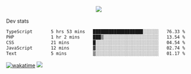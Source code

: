 <h3 align="center">
  <a href="https://github.com/spoopy2023">
      <img src="https://github-profile-trophy.vercel.app/?username=Spoopy2023&no-bg=true&no-frame=true">
  </a>
</h3>

Dev stats
<!--START_SECTION:waka-->

```txt
TypeScript       5 hrs 53 mins   ███████████████████░░░░░░   76.33 %
PHP              1 hr 2 mins     ███▒░░░░░░░░░░░░░░░░░░░░░   13.54 %
CSS              21 mins         █░░░░░░░░░░░░░░░░░░░░░░░░   04.54 %
JavaScript       12 mins         ▓░░░░░░░░░░░░░░░░░░░░░░░░   02.74 %
Text             5 mins          ▒░░░░░░░░░░░░░░░░░░░░░░░░   01.17 %
```

<!--END_SECTION:waka-->
[![wakatime](https://wakatime.com/badge/user/018ece4c-ff65-47b1-86a2-26e4e720c978.svg)](https://wakatime.com/@mac_g)
<img src="https://camo.githubusercontent.com/935c1e1091fb0ce9d975d06263ed4bc014721cd7e52b557f59b07c85da01afe3/68747470733a2f2f6b6f6d617265762e636f6d2f67687076632f3f757365726e616d653d5843726166744d616e3532266c6162656c3d566965777326636f6c6f723d626c7565267374796c653d706c6173746963">
